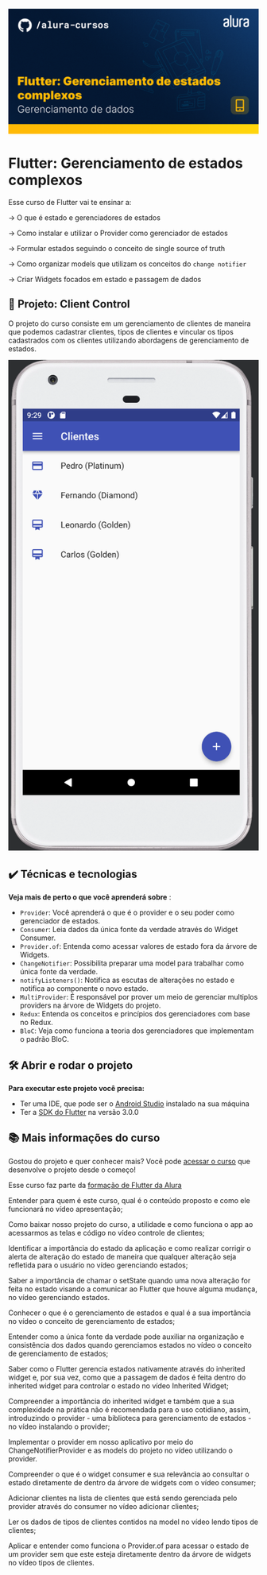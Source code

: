 ![Thumbnail GitHub](./thumb.png)

# Flutter: Gerenciamento de estados complexos

Esse curso de Flutter vai te ensinar a: 

-> O que é estado e gerenciadores de estados

-> Como instalar e utilizar o Provider como gerenciador de estados

-> Formular estados seguindo o conceito de single source of truth

-> Como organizar models que utilizam os conceitos do `change notifier`

-> Criar Widgets focados em estado e passagem de dados


## 🔨 Projeto: Client Control

O projeto do curso consiste em um gerenciamento de clientes de maneira que podemos cadastrar clientes, tipos de clientes e vincular os tipos cadastrados com os clientes utilizando abordagens de gerenciamento de estados.

![](./screenshot.png)

## ✔️ Técnicas e tecnologias

**Veja mais de perto o que você aprenderá sobre** :
- `Provider`: Você aprenderá o que é o provider e o seu poder como gerenciador de estados.
- `Consumer`: Leia dados da única fonte da verdade através do Widget Consumer. 
- `Provider.of`: Entenda como acessar valores de estado fora da árvore de Widgets.
- `ChangeNotifier`: Possibilita preparar uma model para trabalhar como única fonte da verdade.
- `notifyListeners()`: Notifica as escutas de alterações no estado e notifica ao componente o novo estado.
- `MultiProvider`: É responsável por prover um meio de gerenciar multiplos providers na árvore de Widgets do projeto.
- `Redux`: Entenda os conceitos e princípios dos gerenciadores com base no Redux.
- `BloC`: Veja como funciona a teoria dos gerenciadores que implementam o padrão BloC.

 


## 🛠️ Abrir e rodar o projeto

**Para executar este projeto você precisa:**

- Ter uma IDE, que pode ser o  [Android Studio](https://developer.android.com/) instalado na sua máquina
- Ter a [SDK do Flutter](https://docs.flutter.dev/get-started/install) na versão 3.0.0


## 📚 Mais informações do curso

Gostou do projeto e quer conhecer mais? Você pode [acessar o curso]() que desenvolve o projeto desde o começo!

Esse curso faz parte da [formação de Flutter da Alura](https://cursos.alura.com.br/formacao-flutter)


Entender para quem é este curso, qual é o conteúdo proposto e como ele funcionará no vídeo apresentação;

Como baixar nosso projeto do curso, a utilidade e como funciona o app ao acessarmos as telas e código no vídeo controle de clientes;

Identificar a importância do estado da aplicação e como realizar corrigir o alerta de alteração do estado de maneira que qualquer alteração seja refletida para o usuário no 
vídeo gerenciando estados;

Saber a importância de chamar o setState quando uma nova alteração for feita no estado visando a comunicar ao Flutter que houve alguma mudança, no vídeo gerenciando estados.



Conhecer o que é o gerenciamento de estados e qual é a sua importância no vídeo o conceito de gerenciamento de estados;

Entender como a única fonte da verdade pode auxiliar na organização e consistência dos dados quando gerenciamos estados no vídeo o conceito de gerenciamento de estados;

Saber como o Flutter gerencia estados nativamente através do inherited widget e, por sua vez, como que a passagem de dados é feita dentro do inherited widget para controlar o estado no vídeo Inherited Widget;

Compreender a importância do inherited widget e também que a sua complexidade na prática não é recomendada para o uso cotidiano, assim, introduzindo o provider - uma biblioteca para gerenciamento de estados - no vídeo instalando o provider;

Implementar o provider em nosso aplicativo por meio do ChangeNotifierProvider e as models do projeto no vídeo utilizando o provider.

Compreender o que é o widget consumer e sua relevância ao consultar o estado diretamente de dentro da árvore de widgets com o vídeo consumer;

Adicionar clientes na lista de clientes que está sendo gerenciada pelo provider através do consumer no vídeo adicionar clientes;

Ler os dados de tipos de clientes contidos na model no vídeo lendo tipos de clientes;

Aplicar e entender como funciona o Provider.of para acessar o estado de um provider sem que este esteja diretamente dentro da árvore de widgets no vídeo tipos de clientes.